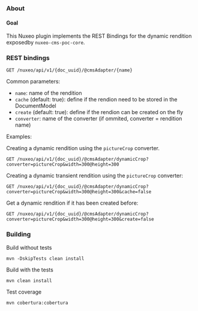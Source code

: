 
### About

#### Goal

This Nuxeo plugin implements the REST Bindings for the dynamic rendition exposedby `nuxeo-cms-poc-core`.

### REST bindings

    GET /nuxeo/api/v1/{doc_uuid}/@cmsAdapter/{name}

Common parameters:

 - `name`: name of the rendition 
 - `cache` (default: true): define if the rendion need to be stored in the DocumentModel
 - `create` (default: true): define if the rendion can be created on the fly
 - `converter`: name of the converter (if ommited, converter = rendition name)

Examples:

Creating a dynamic rendition using the `pictureCrop` converter.

    GET /nuxeo/api/v1/{doc_uuid}/@cmsAdapter/dynamicCrop?converter=pictureCrop&width=300@height=300

Creating a dynamic transient rendition using the `pictureCrop` converter:

    GET /nuxeo/api/v1/{doc_uuid}/@cmsAdapter/dynamicCrop?converter=pictureCrop&width=300@height=300&cache=false

Get a dynamic rendition if it has been created before:

    GET /nuxeo/api/v1/{doc_uuid}/@cmsAdapter/dynamicCrop?converter=pictureCrop&width=300@height=300&create=false

### Building

Build without tests

    mvn -DskipTests clean install

Build with the tests

    mvn clean install

Test coverage

    mvn cobertura:cobertura


